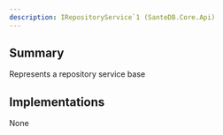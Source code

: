 ```yaml
---
description: IRepositoryService`1 (SanteDB.Core.Api)
---
```


## Summary
Represents a repository service base

## Implementations

None

